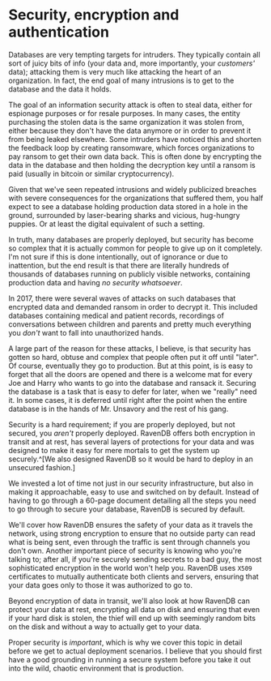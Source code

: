 
# Security, encryption and authentication

Databases are very tempting targets for intruders. They typically contain all sort of juicy bits of info (your data and, more 
importantly, your _customers'_ data); attacking them is very much like attacking the heart of an organization. In fact,
the end goal of many intrusions is to get to the database and the data it holds.

The goal of an information security attack is often to steal data, either for espionage purposes or for resale purposes. In many cases, the entity purchasing
the stolen data is the same organization it was stolen from, either because they don't have the data anymore or in order to prevent
it from being leaked elsewhere. Some intruders have noticed this and shorten the feedback loop by creating ransomware,
which forces organizations to pay ransom to get their own data back.
This is often done by encrypting the data in the database and then holding the decryption key until a ransom is paid 
(usually in bitcoin or similar cryptocurrency). 

Given that we've seen repeated intrusions and widely publicized breaches with severe consequences for the organizations
that suffered them, you half expect to see a database holding production data stored in a hole in the ground, 
surrounded by laser-bearing sharks and vicious, hug-hungry puppies. Or at least the digital equivalent of such a setting.

In truth, many databases are properly deployed, but security has become so complex that it is actually common for people to
give up on it completely. I'm not sure if this is done intentionally, out of ignorance or due to inattention, but the end result is
that there are literally hundreds of thousands of databases running on publicly visible networks, containing production data
and having _no security whatsoever_.

In 2017, there were several waves of attacks on such databases that encrypted data and demanded ransom in order to decrypt it. This
included databases containing medical and patient records, recordings of conversations between children and parents and 
pretty much everything you _don't_ want to fall into unauthorized hands. 

A large part of the reason for these attacks, I believe, is that security has gotten so hard, obtuse and complex that people often put it off until 
"later". Of course, eventually they go to production. But at this point, is is easy to forget that all the doors are opened and there is a welcome mat for every Joe and Harry who wants to go into the database and ransack it. Securing the database
is a task that is easy to defer for later, when we "really" need it. In some cases, it is deferred until right after the point
when the entire database is in the hands of Mr. Unsavory and the rest of his gang.

Security is a hard requirement; if you are properly deployed, but not secured, you _aren't_ properly deployed. RavenDB 
offers both encryption in transit and at rest, has several layers of protections for your data and was designed to make 
it easy for mere mortals to get the system up securely.^[We also designed RavenDB so it would be hard to deploy in 
an unsecured fashion.]

We invested a lot of time not just in our security infrastructure, but also in making it approachable, easy to use and switched on
by default. Instead of having to go through a 60-page document detailing all the steps you need to go through to secure your
database, RavenDB is secured by default. 

We'll cover how RavenDB ensures the safety of your data as it travels the network, using strong encryption to ensure that no
outside party can read what is being sent, even through the traffic is sent through channels you don't own. Another
important piece of security is knowing who you're talking to; after all, if you're securely sending secrets to a bad guy, the most
sophisticated encryption in the world won't help you.
RavenDB uses `X509` certificates to mutually authenticate both clients and servers, ensuring that your data goes only to 
those it was authorized to go to. 

Beyond encryption of data in transit, we'll also look at how RavenDB can protect your data at rest, encrypting all data on 
disk and ensuring that even if your hard disk is stolen, the thief will end up with seemingly random bits on the disk and without
a way to actually get to your data.

Proper security is _important_, which is why we cover this topic in detail before we get to actual deployment scenarios. I 
believe that you should first have a good grounding in running a secure system before you take it out into the wild, chaotic
environment that is production.
